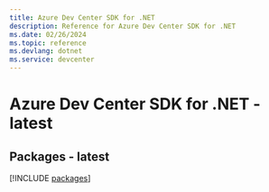 ```yaml
---
title: Azure Dev Center SDK for .NET
description: Reference for Azure Dev Center SDK for .NET
ms.date: 02/26/2024
ms.topic: reference
ms.devlang: dotnet
ms.service: devcenter
---
```

# Azure Dev Center SDK for .NET - latest
## Packages - latest
[!INCLUDE [packages](dev-center-index.md)]